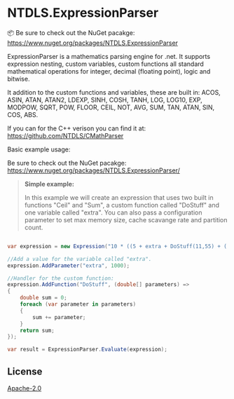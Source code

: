 # NTDLS.ExpressionParser

📦 Be sure to check out the NuGet pacakge: https://www.nuget.org/packages/NTDLS.ExpressionParser

ExpressionParser is a mathematics parsing engine for .net. It supports expression nesting, custom variables, custom functions all standard mathematical operations for integer, decimal (floating point), logic and bitwise.

It addition to the custom functions and variables, these are built in: ACOS, ASIN, ATAN, ATAN2, LDEXP, SINH, COSH, TANH, LOG, LOG10, EXP, MODPOW, SQRT, POW, FLOOR, CEIL, NOT, AVG, SUM, TAN, ATAN, SIN, COS, ABS.

If you can for the C++ verison you can find it at: https://github.com/NTDLS/CMathParser

Basic example usage:

Be sure to check out the NuGet pacakge: https://www.nuget.org/packages/NTDLS.ExpressionParser/

>**Simple example:**
>
>In this example we will create an expression that uses two built in functions "Ceil" and "Sum", a custom function called "DoStuff" and one variable called "extra".
> You can also pass a configuration parameter to set max memory size, cache scavange rate and partition count.
```csharp

var expression = new Expression("10 * ((5 + extra + DoStuff(11,55) + ( 10 + !0 )) * Ceil(SUM(11.6, 12.5, 14.7, 11.11)) + 60.5) * 10");

//Add a value for the variable called "extra".
expression.AddParameter("extra", 1000);

//Handler for the custom function:
expression.AddFunction("DoStuff", (double[] parameters) =>
{
	double sum = 0;
	foreach (var parameter in parameters)
	{
		sum += parameter;
	}
	return sum;
});

var result = ExpressionParser.Evaluate(expression);
```

## License
[Apache-2.0](https://choosealicense.com/licenses/apache-2.0/)
